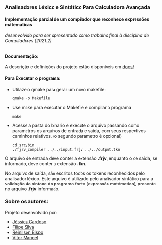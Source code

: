 ### Analisadores Léxico e Sintático Para Calculadora Avançada
#### Implementação parcial de um compilador que reconhece expressões mátematicas
###### desenvolvido para ser apresentado como trabalho final à disciplina de Compiladores (2021.2)

#### Documentação:
A descrição e definições do projeto estão disponíveis em [docs/](https://github.com/v-manoel/calc-compiler/tree/main/docs)


#### Para Executar o programa:
  - Utilaze o qmake para gerar um novo makefile:
    ``` 
    qmake -o Makefile 
    ```
  - Use make para executar o Makefile e compilar o programa
    ``` 
    make 
    ```
  - Acesse a pasta do binario e execute o arquivo passando como parametros os arquivos de entrada e saída, com seus respectivos caminhos relativos. (o segundo parametro é opcional)
    ```
    cd src/bin
    ./fjrv_compiler ../../input.frjv ../../output.tkn
    ```

O arquivo de entrada deve conter a extensão **.frjv**, enquanto o de saída, se informado, deve conter a extensão **.tkn**.

No arquivo de saída, são escritos todos os tokens reconhecidos pelo analisador léxico. Este arquivo é utilizado pelo analisador sintático para a validação da sintaxe do programa fonte (expressão matématica), presente no arquivo **.frjv** informado.


### Sobre os autores:
Projeto desenvolvido por: 
- [Jéssica Cardoso](https://github.com/jessicacardoso1)
- [Filipe Silva](https://github.com/fsilva-c)
- [Reinilson Bispo](https://github.com/rey4ssis)
- [Vitor Manoel](https://github.com/v-manoel)

